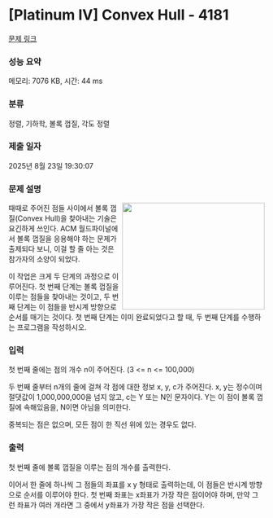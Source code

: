 # [Platinum IV] Convex Hull - 4181 

[문제 링크](https://www.acmicpc.net/problem/4181) 

### 성능 요약

메모리: 7076 KB, 시간: 44 ms

### 분류

정렬, 기하학, 볼록 껍질, 각도 정렬

### 제출 일자

2025년 8월 23일 19:30:07

### 문제 설명

<p><img alt="" src="https://www.acmicpc.net/upload/images2/convex.png" style="float:right; height:210px; width:280px"></p>

<p>때때로 주어진 점들 사이에서 볼록 껍질(Convex Hull)을 찾아내는 기술은 요긴하게 쓰인다. ACM 월드파이널에서 볼록 껍질을 응용해야 하는 문제가 출제되다 보니, 이걸 할 줄 아는 것은 참가자의 소양이 되었다.</p>

<p>이 작업은 크게 두 단계의 과정으로 이루어진다. 첫 번째 단계는 볼록 껍질을 이루는 점들을 찾아내는 것이고, 두 번째 단계는 이 점들을 반시계 방향으로 순서를 매기는 것이다. 첫 번째 단계는 이미 완료되었다고 할 때, 두 번째 단계를 수행하는 프로그램을 작성하시오.</p>

### 입력 

 <p>첫 번째 줄에는 점의 개수 n이 주어진다. (3 <= n <= 100,000)</p>

<p>두 번째 줄부터 n개의 줄에 걸쳐 각 점에 대한 정보 x, y, c가 주어진다. x, y는 정수이며 절댓값이 1,000,000,000을 넘지 않고, c는 Y 또는 N인 문자이다. Y는 이 점이 볼록 껍질에 속해있음을, N이면 아님을 의미한다.</p>

<p>중복되는 점은 없으며, 모든 점이 한 직선 위에 있는 경우도 없다.</p>

### 출력 

 <p>첫 번째 줄에 볼록 껍질을 이루는 점의 개수를 출력한다.</p>

<p>이어서 한 줄에 하나씩 그 점들의 좌표를 x y 형태로 출력하는데, 이 점들은 반시계 방향으로 순서를 이루어야 한다. 첫 번째 좌표는 x좌표가 가장 작은 점이어야 하며, 만약 그런 좌표가 여러 개라면 그 중에서 y좌표가 가장 작은 점을 선택한다.</p>

